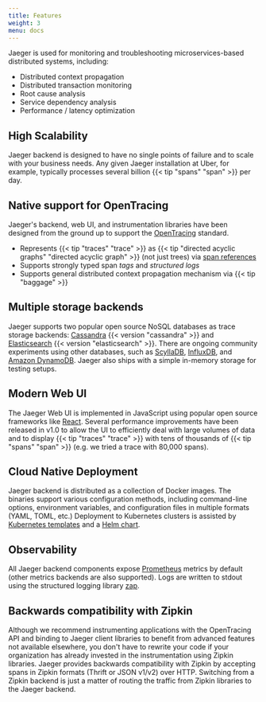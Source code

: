 ```yaml
---
title: Features
weight: 3
menu: docs
---
```


Jaeger is used for monitoring and troubleshooting microservices-based distributed systems, including:

* Distributed context propagation
* Distributed transaction monitoring
* Root cause analysis
* Service dependency analysis
* Performance / latency optimization

## High Scalability

Jaeger backend is designed to have no single points of failure and to scale with your business needs. Any given Jaeger installation at Uber, for example, typically processes several billion {{< tip "spans" "span" >}} per day.

## Native support for OpenTracing

Jaeger's backend, web UI, and instrumentation libraries have been designed from the ground up to support the [OpenTracing](http://opentracing.io/) standard.

* Represents {{< tip "traces" "trace" >}} as {{< tip "directed acyclic graphs" "directed acyclic graph" >}} (not just trees) via [span references](https://github.com/opentracing/specification/blob/master/specification.md#references-between-spans)
* Supports strongly typed span _tags_ and _structured logs_
* Supports general distributed context propagation mechanism via {{< tip "baggage" >}}

## Multiple storage backends

Jaeger supports two popular open source NoSQL databases as trace storage backends: [Cassandra](http://cassandra.apache.org/) {{< version "cassandra" >}} and [Elasticsearch](https://www.elastic.co/) {{< version "elasticsearch" >}}. There are ongoing community experiments using other databases, such as [ScyllaDB](https://www.scylladb.com/), [InfluxDB](https://www.influxdata.com/), and [Amazon DynamoDB](https://aws.amazon.com/dynamodb/). Jaeger also ships with a simple in-memory storage for testing setups.

## Modern Web UI

The Jaeger Web UI is implemented in JavaScript using popular open source frameworks like [React](https://reactjs.org/). Several performance improvements have been released in v1.0 to allow the UI to efficiently deal with large volumes of data and to display {{< tip "traces" "trace" >}} with tens of thousands of {{< tip "spans" "span" >}} (e.g. we tried a trace with 80,000 spans).

## Cloud Native Deployment

Jaeger backend is distributed as a collection of Docker images. The binaries support various configuration methods, including command-line options, environment variables, and configuration files in multiple formats (YAML, TOML, etc.) Deployment to Kubernetes clusters is assisted by [Kubernetes templates](https://github.com/jaegertracing/jaeger-kubernetes) and a [Helm chart](https://github.com/kubernetes/charts/tree/master/incubator/jaeger).

## Observability

All Jaeger backend components expose [Prometheus](https://prometheus.io/) metrics by default (other metrics backends are also supported). Logs are written to stdout using the structured logging library [zap](https://github.com/uber-go/zap).

## Backwards compatibility with Zipkin

Although we recommend instrumenting applications with the OpenTracing API and binding to Jaeger client libraries to benefit from advanced features not available elsewhere, you don't have to rewrite your code if your organization has already invested in the instrumentation using Zipkin libraries. Jaeger provides backwards compatibility with Zipkin by accepting spans in Zipkin formats (Thrift or JSON v1/v2) over HTTP. Switching from a Zipkin backend is just a matter of routing the traffic from Zipkin libraries to the Jaeger backend.
